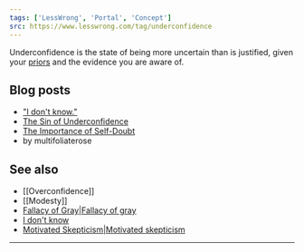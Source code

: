 ```yaml
---
tags: ['LessWrong', 'Portal', 'Concept']
src: https://www.lesswrong.com/tag/underconfidence
---
```


Underconfidence is the state of being more uncertain than is justified, given your [priors](https://wiki.lesswrong.com/wiki/prior) and the evidence you are aware of.

## Blog posts
- ["I don't know."](http://lesswrong.com/lw/gs/i_dont_know/)
- [The Sin of Underconfidence](http://lesswrong.com/lw/c3/the_sin_of_underconfidence/)
- [The Importance of Self-Doubt](http://lesswrong.com/lw/2lr/the_importance_of_selfdoubt/)
-  by multifoliaterose

## See also
- [[Overconfidence]]
- [[Modesty]]
- [Fallacy of Gray|Fallacy of gray](https://www.lesswrong.com/tag/fallacy-of-gray)
- [I don't know](https://wiki.lesswrong.com/wiki/I_don't_know)
- [Motivated Skepticism|Motivated skepticism](https://www.lesswrong.com/tag/motivated-skepticism)



---

